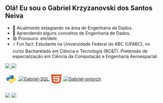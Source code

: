 ## Olá! Eu sou o Gabriel Krzyzanovski dos Santos Neiva

- 🔭 Atualmente estagiando na área de Engenharia de Dados.
- 🌱 Aprendendo alguns conceitos de Engenharia de Dados.
- 😄 Pronouns: ele/dele
- ⚡ Fun fact: Estudante na Universidade Federal do ABC (UFABC), no curso Bacharelado em Ciência e Tecnologia (BC&T). Pretensão de especialização em Ciência da Computação e Engenharia Aeroespacial.

 <div>
  <a href="https://github.com/gabrielksneiva">
  <img height="180em" src="https://github-readme-stats.vercel.app/api?username=gabrielksneiva&show_icons=true&theme=ayu-mirage&include_all_commits=true&count_private=true"/>
  <img height="180em" src="https://github-readme-stats.vercel.app/api/top-langs/?username=gabrielksneiva&layout=compact&langs_count=7&theme=ayu-mirage"/>
</div>
  
  <div style="display: inline_block"><br>
  <img align="center" alt="Gabriel-Python" height="30" width="40" src="https://raw.githubusercontent.com/devicons/devicon/master/icons/python/python-original.svg">
  <img align="center" alt="Gabriel-SQL" height="30" width="40" src="https://raw.githubusercontent.com/rahulbanerjee26/githubAboutMeGenerator/main/icons/mysql.svg">
  <img align="center" alt="Gabriel-HTML" height="30" width="40" src="https://raw.githubusercontent.com/devicons/devicon/master/icons/html5/html5-original.svg">
   <img align="center" alt="Gabriel-pytorch" height="30" width="40" src="https://raw.githubusercontent.com/rahulbanerjee26/githubAboutMeGenerator/main/icons/pytorch.svg">
  
  ##
  
  <div> 
    <a href = "mailto:gabrielksneivagI@gmail.com"><img src="https://img.shields.io/badge/Gmail-D14836?style=for-the-badge&logo=gmail&logoColor=white" target="_blank"></a>
  <a href="https://www.linkedin.com/in/gabrielneiva/" target="_blank"><img src="https://img.shields.io/badge/-LinkedIn-%230077B5?style=for-the-badge&logo=linkedin&logoColor=white" target="_blank"></a> 
       
    
  </div>
